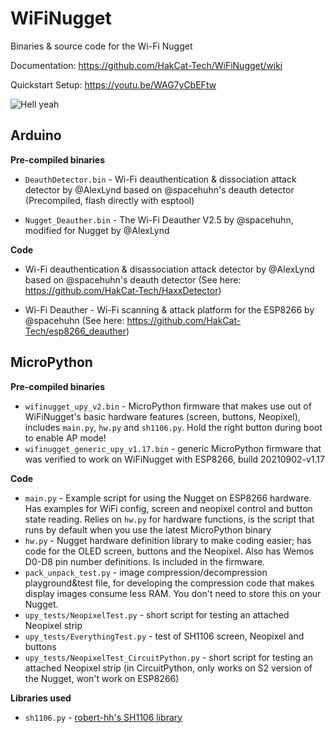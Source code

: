 # WiFiNugget

Binaries & source code for the Wi-Fi Nugget

Documentation: https://github.com/HakCat-Tech/WiFiNugget/wiki

Quickstart Setup: https://youtu.be/WAG7yCbEFtw

![Hell yeah](https://cdn.shopify.com/s/files/1/2779/8142/products/signal-2021-09-30-162945_1024x1024.jpg?v=1633047834)

## Arduino

**Pre-compiled binaries**

* `DeauthDetector.bin` - Wi-Fi deauthentication & dissociation attack detector by @AlexLynd based on @spacehuhn's deauth detector (Precompiled, flash directly with esptool)

* `Nugget_Deauther.bin` - The Wi-Fi Deauther V2.5 by @spacehuhn, modified for Nugget by @AlexLynd 

**Code**

* Wi-Fi deauthentication & disassociation attack detector by @AlexLynd based on @spacehuhn's deauth detector (See here: https://github.com/HakCat-Tech/HaxxDetector)

* Wi-Fi Deauther - Wi-Fi scanning & attack platform for the ESP8266 by @spacehuhn (See here: https://github.com/HakCat-Tech/esp8266_deauther)

## MicroPython

**Pre-compiled binaries**

* `wifinugget_upy_v2.bin` - MicroPython firmware that makes use out of WiFiNugget's basic hardware features (screen, buttons, Neopixel), includes `main.py`, `hw.py` and `sh1106.py`. Hold the right button during boot to enable AP mode!
* `wifinugget_generic_upy_v1.17.bin` - generic MicroPython firmware that was verified to work on WiFiNugget with ESP8266, build 20210902-v1.17

**Code** 

* `main.py` - Example script for using the Nugget on ESP8266 hardware. Has examples for WiFi config, screen and neopixel control and button state reading. Relies on `hw.py` for hardware functions, is the script that runs by default when you use the latest MicroPython binary
* `hw.py` - Nugget hardware definition library to make coding easier; has code for the OLED screen, buttons and the Neopixel. Also has Wemos D0-D8 pin number definitions. Is included in the firmware.
* `pack_unpack_test.py` - image compression/decompression playground&test file, for developing the compression code that makes display images consume less RAM. You don't need to store this on your Nugget.
* `upy_tests/NeopixelTest.py` - short script for testing an attached Neopixel strip
* `upy_tests/EverythingTest.py` - test of SH1106 screen, Neopixel and buttons
* `upy_tests/NeopixelTest_CircuitPython.py` - short script for testing an attached Neopixel strip (in CircuitPython, only works on S2 version of the Nugget, won't work on ESP8266)

**Libraries used**

* `sh1106.py` - [robert-hh's SH1106 library](https://github.com/robert-hh/SH1106/)

